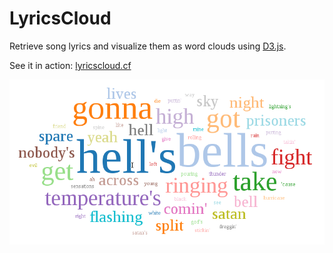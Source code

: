 LyricsCloud
===========

Retrieve song lyrics and visualize them as word clouds using [D3.js](http://d3js.org/).

See it in action: [lyricscloud.cf](http://lyricscloud.cf)

![lyricscloud](lyricscloud.png)
